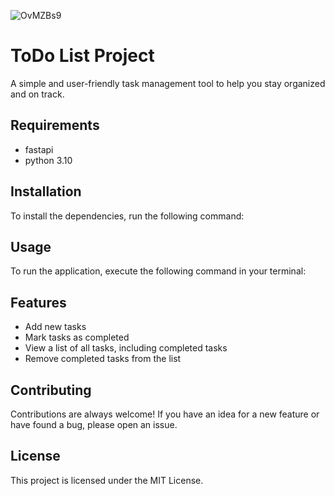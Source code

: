 ![OvMZBs9](https://user-images.githubusercontent.com/50805334/217683358-20cb1979-05ac-4a5c-a37d-2de612970edb.jpg)


# ToDo List Project
A simple and user-friendly task management tool to help you stay organized and on track.

## Requirements
- fastapi
- python 3.10

## Installation
To install the dependencies, run the following command:

## Usage
To run the application, execute the following command in your terminal:

## Features
- Add new tasks
- Mark tasks as completed
- View a list of all tasks, including completed tasks
- Remove completed tasks from the list

## Contributing
Contributions are always welcome! If you have an idea for a new feature or have found a bug, please open an issue.

## License
This project is licensed under the MIT License.
